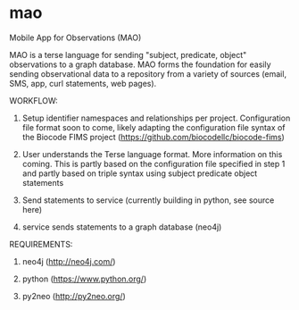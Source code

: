 # mao
Mobile App for Observations (MAO)

MAO is a terse language for sending "subject, predicate, object" observations to a graph database.  MAO forms the foundation for easily sending observational data to a repository from a variety of sources (email, SMS, app, curl statements, web pages).

WORKFLOW:

1) Setup identifier namespaces and relationships per project.  Configuration file format soon to come, likely adapting the configuration file syntax of the Biocode FIMS project (https://github.com/biocodellc/biocode-fims)

2) User understands the Terse language format.  More information on this coming.  This is partly based on the configuration file specified in step 1 and partly based on triple syntax using subject predicate object statements

3) Send statements to service (currently building in python, see source here)

4) service sends statements to a graph database (neo4j)

REQUIREMENTS:

1) neo4j (http://neo4j.com/)

2) python (https://www.python.org/)

3) py2neo (http://py2neo.org/)




